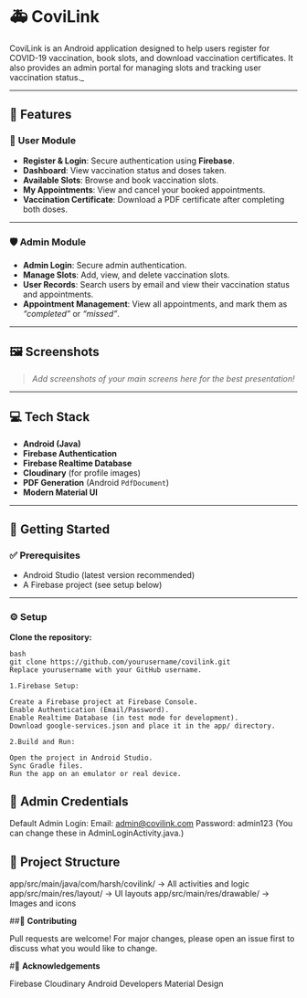 # 🚑 **CoviLink**

CoviLink is an Android application designed to help users register for COVID-19 vaccination, book slots, and download vaccination certificates. 
It also provides an admin portal for managing slots and tracking user vaccination status._

---

## 🌟 **Features**

### 👤 **User Module**

- **Register & Login**: Secure authentication using **Firebase**.
- **Dashboard**: View vaccination status and doses taken.
- **Available Slots**: Browse and book vaccination slots.
- **My Appointments**: View and cancel your booked appointments.
- **Vaccination Certificate**: Download a PDF certificate after completing both doses.

---

### 🛡️ **Admin Module**

- **Admin Login**: Secure admin authentication.
- **Manage Slots**: Add, view, and delete vaccination slots.
- **User Records**: Search users by email and view their vaccination status and appointments.
- **Appointment Management**: View all appointments, and mark them as _“completed”_ or _“missed”_.

---

## 🖼️ **Screenshots**

> _Add screenshots of your main screens here for the best presentation!_

---

## 💻 **Tech Stack**

- **Android (Java)**
- **Firebase Authentication**
- **Firebase Realtime Database**
- **Cloudinary** (for profile images)
- **PDF Generation** (Android `PdfDocument`)
- **Modern Material UI**

---

## 🚀 **Getting Started**

### ✅ **Prerequisites**

- Android Studio (latest version recommended)
- A Firebase project (see setup below)

---

### ⚙️ **Setup**

**Clone the repository:**

```
bash
git clone https://github.com/yourusername/covilink.git
Replace yourusername with your GitHub username.

1.Firebase Setup:

Create a Firebase project at Firebase Console.
Enable Authentication (Email/Password).
Enable Realtime Database (in test mode for development).
Download google-services.json and place it in the app/ directory.

2.Build and Run:

Open the project in Android Studio.
Sync Gradle files.
Run the app on an emulator or real device.

```
## 🔐 **Admin Credentials**

Default Admin Login:
Email: admin@covilink.com
Password: admin123
(You can change these in AdminLoginActivity.java.)

## 📁 **Project Structure**

app/src/main/java/com/harsh/covilink/    → All activities and logic
app/src/main/res/layout/                  → UI layouts
app/src/main/res/drawable/                → Images and icons

##🤝 **Contributing**

Pull requests are welcome! For major changes, please open an issue first to discuss what you would like to change.

#🙏 **Acknowledgements**

Firebase
Cloudinary
Android Developers
Material Design


